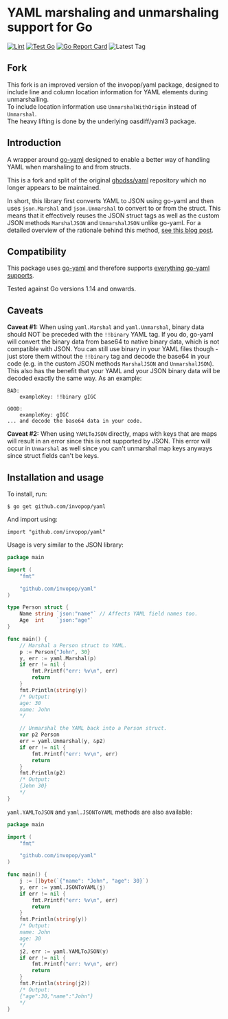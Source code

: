 # YAML marshaling and unmarshaling support for Go

[![Lint](https://github.com/invopop/yaml/actions/workflows/lint.yaml/badge.svg)](https://github.com/invopop/yaml/actions/workflows/lint.yaml)
[![Test Go](https://github.com/invopop/yaml/actions/workflows/test.yaml/badge.svg)](https://github.com/invopop/yaml/actions/workflows/test.yaml)
[![Go Report Card](https://goreportcard.com/badge/github.com/invopop/yaml)](https://goreportcard.com/report/github.com/invopop/yaml)
![Latest Tag](https://img.shields.io/github/v/tag/invopop/yaml)

## Fork
This fork is an improved version of the invopop/yaml package, designed to include line and column location information for YAML elements during unmarshalling.  
To include location information use ```UnmarshalWithOrigin``` instead of ```Unmarshal```.  
The heavy lifting is done by the underlying oasdiff/yaml3 package.

## Introduction

A wrapper around [go-yaml](https://github.com/go-yaml/yaml) designed to enable a better way of handling YAML when marshaling to and from structs.

This is a fork and split of the original [ghodss/yaml](https://github.com/ghodss/yaml) repository which no longer appears to be maintained.

In short, this library first converts YAML to JSON using go-yaml and then uses `json.Marshal` and `json.Unmarshal` to convert to or from the struct. This means that it effectively reuses the JSON struct tags as well as the custom JSON methods `MarshalJSON` and `UnmarshalJSON` unlike go-yaml. For a detailed overview of the rationale behind this method, [see this blog post](https://web.archive.org/web/20150812020634/http://ghodss.com/2014/the-right-way-to-handle-yaml-in-golang/).

## Compatibility

This package uses [go-yaml](https://github.com/go-yaml/yaml) and therefore supports [everything go-yaml supports](https://github.com/go-yaml/yaml#compatibility).

Tested against Go versions 1.14 and onwards.

## Caveats

**Caveat #1:** When using `yaml.Marshal` and `yaml.Unmarshal`, binary data should NOT be preceded with the `!!binary` YAML tag. If you do, go-yaml will convert the binary data from base64 to native binary data, which is not compatible with JSON. You can still use binary in your YAML files though - just store them without the `!!binary` tag and decode the base64 in your code (e.g. in the custom JSON methods `MarshalJSON` and `UnmarshalJSON`). This also has the benefit that your YAML and your JSON binary data will be decoded exactly the same way. As an example:

```
BAD:
	exampleKey: !!binary gIGC

GOOD:
	exampleKey: gIGC
... and decode the base64 data in your code.
```

**Caveat #2:** When using `YAMLToJSON` directly, maps with keys that are maps will result in an error since this is not supported by JSON. This error will occur in `Unmarshal` as well since you can't unmarshal map keys anyways since struct fields can't be keys.

## Installation and usage

To install, run:

```
$ go get github.com/invopop/yaml
```

And import using:

```
import "github.com/invopop/yaml"
```

Usage is very similar to the JSON library:

```go
package main

import (
	"fmt"

	"github.com/invopop/yaml"
)

type Person struct {
	Name string `json:"name"` // Affects YAML field names too.
	Age  int    `json:"age"`
}

func main() {
	// Marshal a Person struct to YAML.
	p := Person{"John", 30}
	y, err := yaml.Marshal(p)
	if err != nil {
		fmt.Printf("err: %v\n", err)
		return
	}
	fmt.Println(string(y))
	/* Output:
	age: 30
	name: John
	*/

	// Unmarshal the YAML back into a Person struct.
	var p2 Person
	err = yaml.Unmarshal(y, &p2)
	if err != nil {
		fmt.Printf("err: %v\n", err)
		return
	}
	fmt.Println(p2)
	/* Output:
	{John 30}
	*/
}
```

`yaml.YAMLToJSON` and `yaml.JSONToYAML` methods are also available:

```go
package main

import (
	"fmt"

	"github.com/invopop/yaml"
)

func main() {
	j := []byte(`{"name": "John", "age": 30}`)
	y, err := yaml.JSONToYAML(j)
	if err != nil {
		fmt.Printf("err: %v\n", err)
		return
	}
	fmt.Println(string(y))
	/* Output:
	name: John
	age: 30
	*/
	j2, err := yaml.YAMLToJSON(y)
	if err != nil {
		fmt.Printf("err: %v\n", err)
		return
	}
	fmt.Println(string(j2))
	/* Output:
	{"age":30,"name":"John"}
	*/
}
```
